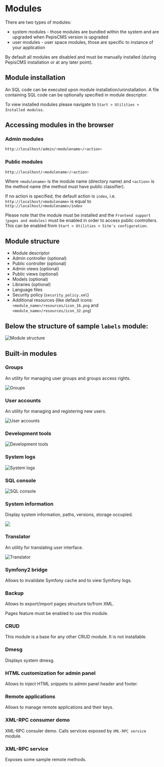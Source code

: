 # Modules

There are two types of modules:

* system modules - those modules are bundled within the system and are upgraded when PepisCMS version is upgraded
* user modules - user space modules, those are specific to instance of your application

By default all modules are disabled and must be manually installed (during PepisCMS installation or at any later point).

## Module installation

An SQL code can be executed upon module installation/uninstallation. A file containing SQL code can be optionally
specified in module descriptor.

To view installed modules please navigate to `Start > Utilities > Installed modules`.

## Accessing modules in the browser

### Admin modules

```bash
http://localhost/admin/<modulename>/<action>
```

### Public modules

```bash
http://localhost/<modulename>/<action>
```

Where `<modulename>` is the module name (directory name) and `<action>` is the method name
(the method must have public classifier).

If no action is specified, the default action is `index`, i.e. `http://localhost/<modulename>` is equal to
`http://localhost/<modulename>/index`

Please note that the module must be installed and the `Frontend support (pages and modules)` must be enabled in order
to access public controllers. This can be enabled from `Start > Utilities > Site's configuration`.

## Module structure

* Module descriptor
* Admin controller (optional)
* Public controller (optional)
* Admin views (optional)
* Public views (optional)
* Models (optional)
* Libraries (optional)
* Language files
* Security policy (`security_policy.xml`)
* Additional resources (like default icons: `<module_name>/resources/icon_16.png` and `<module_name>/resources/icon_32.png`)

## Below the structure of sample `labels` module:

![Module structure](screens/MODULE_STRUCTURE.png)

## Built-in modules

### Groups

An utility for managing user groups and groups access rights.

![Groups](screens/MODULES_GROUPS.png)

### User accounts

An utility for managing and registering new users.

![User accounts](screens/MODULES_USER_ACCOUNTS.png)

### Development tools

![Development tools](screens/MODULES_DEVELOPMENT_TOOLS.png)

### System logs

![System logs](screens/MODULES_SYSTEM_LOGS.png)

### SQL console

![SQL console](screens/MODULES_SQL_CONSOLE.png)

### System information

Display system information, paths, versions, storage occupied.

![](screens/MODULES_SYSTEM_INFORMATION.png)

### Translator

An utility for translating user interface.

![Translator](screens/MODULES_TRANSLATOR.png)

### Symfony2 bridge

Allows to invalidate Symfony cache and to view Symfony logs.

### Backup

Allows to export/import pages structure to/from XML.

Pages feature must be enabled to use this module.

### CRUD

This module is a base for any other CRUD module. It is not installable.

### Dmesg

Displays system dmesg.

### HTML customization for admin panel

Allows to inject HTML snippets to admin panel header and footer.

### Remote applications

Allows to manage remote applications and their keys.

### XML-RPC consumer demo

XML-RPC consuler demo. Calls services exposed by `XML-RPC service` module.

### XML-RPC service

Exposes some sample remote methods.